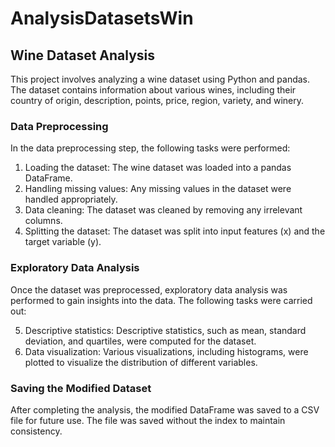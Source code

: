 # AnalysisDatasetsWin

## Wine Dataset Analysis

This project involves analyzing a wine dataset using Python and pandas. The dataset contains information about various wines, including their country of origin, description, points, price, region, variety, and winery.

### Data Preprocessing

In the data preprocessing step, the following tasks were performed:

1. Loading the dataset: The wine dataset was loaded into a pandas DataFrame.
2. Handling missing values: Any missing values in the dataset were handled appropriately.
3. Data cleaning: The dataset was cleaned by removing any irrelevant columns.
4. Splitting the dataset: The dataset was split into input features (x) and the target variable (y).

### Exploratory Data Analysis

Once the dataset was preprocessed, exploratory data analysis was performed to gain insights into the data. The following tasks were carried out:

5. Descriptive statistics: Descriptive statistics, such as mean, standard deviation, and quartiles, were computed for the dataset.
6. Data visualization: Various visualizations, including histograms, were plotted to visualize the distribution of different variables.

### Saving the Modified Dataset

After completing the analysis, the modified DataFrame was saved to a CSV file for future use. The file was saved without the index to maintain consistency.


